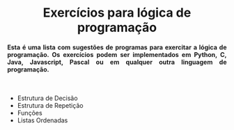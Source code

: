 <h1 align="center"> 
  Exercícios para lógica de programação  
</h1>
 
<h4 align="justify">
  Esta é uma lista com sugestões de programas para exercitar a lógica de programação. Os exercícios podem ser implementados em Python, C, Java, Javascript, Pascal ou em qualquer outra linguagem de programação. 
</h4>

<br />

<ul>
  <li>Estrutura de Decisão</li>
  <li>Estrutura de Repetição</li>
  <li>Funções</li>
  <li>Listas Ordenadas</li>
</ul>
